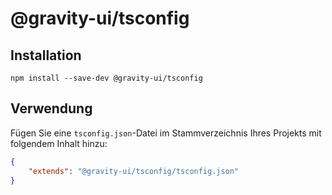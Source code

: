 # @gravity-ui/tsconfig

## Installation
```
npm install --save-dev @gravity-ui/tsconfig
```

## Verwendung
Fügen Sie eine `tsconfig.json`-Datei im Stammverzeichnis Ihres Projekts mit folgendem Inhalt hinzu:

```json
{
    "extends": "@gravity-ui/tsconfig/tsconfig.json"
}
```